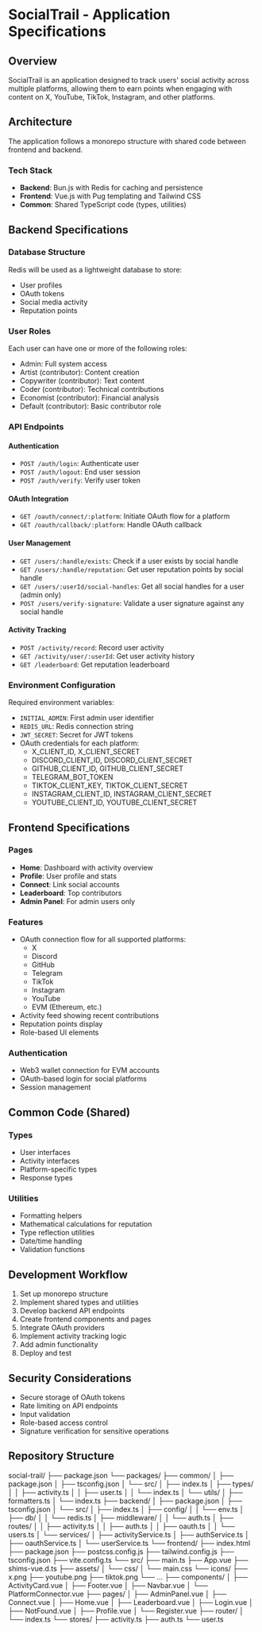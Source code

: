 # SocialTrail - Application Specifications

## Overview
SocialTrail is an application designed to track users' social activity across multiple platforms, allowing them to earn points when engaging with content on X, YouTube, TikTok, Instagram, and other platforms.

## Architecture
The application follows a monorepo structure with shared code between frontend and backend.

### Tech Stack
- **Backend**: Bun.js with Redis for caching and persistence
- **Frontend**: Vue.js with Pug templating and Tailwind CSS
- **Common**: Shared TypeScript code (types, utilities)

## Backend Specifications

### Database Structure
Redis will be used as a lightweight database to store:
- User profiles
- OAuth tokens
- Social media activity
- Reputation points

### User Roles
Each user can have one or more of the following roles:
- Admin: Full system access
- Artist (contributor): Content creation
- Copywriter (contributor): Text content
- Coder (contributor): Technical contributions
- Economist (contributor): Financial analysis
- Default (contributor): Basic contributor role

### API Endpoints

#### Authentication
- `POST /auth/login`: Authenticate user
- `POST /auth/logout`: End user session
- `POST /auth/verify`: Verify user token

#### OAuth Integration
- `GET /oauth/connect/:platform`: Initiate OAuth flow for a platform
- `GET /oauth/callback/:platform`: Handle OAuth callback

#### User Management
- `GET /users/:handle/exists`: Check if a user exists by social handle
- `GET /users/:handle/reputation`: Get user reputation points by social handle
- `GET /users/:userId/social-handles`: Get all social handles for a user (admin only)
- `POST /users/verify-signature`: Validate a user signature against any social handle

#### Activity Tracking
- `POST /activity/record`: Record user activity
- `GET /activity/user/:userId`: Get user activity history
- `GET /leaderboard`: Get reputation leaderboard

### Environment Configuration
Required environment variables:
- `INITIAL_ADMIN`: First admin user identifier
- `REDIS_URL`: Redis connection string
- `JWT_SECRET`: Secret for JWT tokens
- OAuth credentials for each platform:
  - X_CLIENT_ID, X_CLIENT_SECRET
  - DISCORD_CLIENT_ID, DISCORD_CLIENT_SECRET
  - GITHUB_CLIENT_ID, GITHUB_CLIENT_SECRET
  - TELEGRAM_BOT_TOKEN
  - TIKTOK_CLIENT_KEY, TIKTOK_CLIENT_SECRET
  - INSTAGRAM_CLIENT_ID, INSTAGRAM_CLIENT_SECRET
  - YOUTUBE_CLIENT_ID, YOUTUBE_CLIENT_SECRET

## Frontend Specifications

### Pages
- **Home**: Dashboard with activity overview
- **Profile**: User profile and stats
- **Connect**: Link social accounts
- **Leaderboard**: Top contributors
- **Admin Panel**: For admin users only

### Features
- OAuth connection flow for all supported platforms:
  - X
  - Discord
  - GitHub
  - Telegram
  - TikTok
  - Instagram
  - YouTube
  - EVM (Ethereum, etc.)
- Activity feed showing recent contributions
- Reputation points display
- Role-based UI elements

### Authentication
- Web3 wallet connection for EVM accounts
- OAuth-based login for social platforms
- Session management

## Common Code (Shared)

### Types
- User interfaces
- Activity interfaces
- Platform-specific types
- Response types

### Utilities
- Formatting helpers
- Mathematical calculations for reputation
- Type reflection utilities
- Date/time handling
- Validation functions

## Development Workflow
1. Set up monorepo structure
2. Implement shared types and utilities
3. Develop backend API endpoints
4. Create frontend components and pages
5. Integrate OAuth providers
6. Implement activity tracking logic
7. Add admin functionality
8. Deploy and test

## Security Considerations
- Secure storage of OAuth tokens
- Rate limiting on API endpoints
- Input validation
- Role-based access control
- Signature verification for sensitive operations

## Repository Structure
social-trail/
├── package.json
└── packages/
   ├── common/
   │   ├── package.json
   │   ├── tsconfig.json
   │   └── src/
   │       ├── index.ts
   │       ├── types/
   │       │   ├── activity.ts
   │       │   ├── user.ts
   │       │   └── index.ts
   │       └── utils/
   │           ├── formatters.ts
   │           └── index.ts
   ├── backend/
   │   ├── package.json
   │   ├── tsconfig.json
   │   └── src/
   │       ├── index.ts
   │       ├── config/
   │       │   └── env.ts
   │       ├── db/
   │       │   └── redis.ts
   │       ├── middleware/
   │       │   └── auth.ts
   │       ├── routes/
   │       │   ├── activity.ts
   │       │   ├── auth.ts
   │       │   ├── oauth.ts
   │       │   └── users.ts
   │       └── services/
   │           ├── activityService.ts
   │           ├── authService.ts
   │           ├── oauthService.ts
   │           └── userService.ts
   └── frontend/
       ├── index.html
       ├── package.json
       ├── postcss.config.js
       ├── tailwind.config.js
       ├── tsconfig.json
       ├── vite.config.ts
       └── src/
           ├── main.ts
           ├── App.vue
           ├── shims-vue.d.ts
           ├── assets/
           │   └── css/
           │       └── main.css
           └── icons/
               ├── x.png
               ├── youtube.png
               ├── tiktok.png
               └── ...
           ├── components/
           │   ├── ActivityCard.vue
           │   ├── Footer.vue
           │   ├── Navbar.vue
           │   └── PlatformConnector.vue
           ├── pages/
           │   ├── AdminPanel.vue
           │   ├── Connect.vue
           │   ├── Home.vue
           │   ├── Leaderboard.vue
           │   ├── Login.vue
           │   ├── NotFound.vue
           │   ├── Profile.vue
           │   └── Register.vue
           ├── router/
           │   └── index.ts
           └── stores/
               ├── activity.ts
               ├── auth.ts
               └── user.ts
